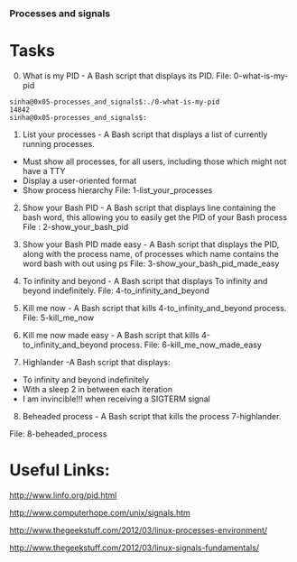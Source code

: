 ###  Processes and signals

# Tasks

0. What is my PID -  A Bash script that displays its PID.
 File: 0-what-is-my-pid
 ```
 sinha@0x05-processes_and_signals$:./0-what-is-my-pid
14842
sinha@0x05-processes_and_signals$:
```

1. List your processes - A Bash script that displays a list of currently running processes.
  * Must show all processes, for all users, including those which might not have a TTY
  * Display a user-oriented format
  * Show process hierarchy
File: 1-list_your_processes

2. Show your Bash PID - A Bash script that displays line containing the bash word, this allowing you to easily get the PID of your Bash process
File : 2-show_your_bash_pid

3. Show your Bash PID made easy -  A Bash script that displays the PID, along with the process name, of processes which name contains the word bash with out using ps
File: 3-show_your_bash_pid_made_easy

4. To infinity and beyond - A Bash script that displays To infinity and beyond indefinitely.
File: 4-to_infinity_and_beyond

5. Kill me now - A Bash script that kills 4-to_infinity_and_beyond process.
File: 5-kill_me_now

6. Kill me now made easy - A Bash script that kills 4-to_infinity_and_beyond process.
File: 6-kill_me_now_made_easy

7. Highlander -A Bash script that displays:

  * To infinity and beyond indefinitely
  * With a sleep 2 in between each iteration
  * I am invincible!!! when receiving a SIGTERM signal

8. Beheaded process - A Bash script that kills the process 7-highlander.

File: 8-beheaded_process

# Useful Links:

http://www.linfo.org/pid.html

http://www.computerhope.com/unix/signals.htm

http://www.thegeekstuff.com/2012/03/linux-processes-environment/

http://www.thegeekstuff.com/2012/03/linux-signals-fundamentals/
